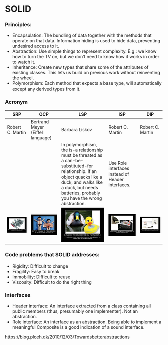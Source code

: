 # SOLID


### Principles:
- Encapsulation: The bundling of data together with the methods that operate on that data. Information   hiding is used to hide data, preventing undesired   access to it.
- Abstraction: Use simple   things to represent complexity. E.g.: we know how to turn the TV on, but we   don’t need to know how it works in order to watch it.
- Inheritance: Create new   types that share some of the attributes of existing classes. This lets us   build on previous work without reinventing the wheel.
- Polymorphism: Each   method that expects a base type, will automatically except any derived types   from it.


### Acronym

|            SRP             |       OCP                                  |   LSP                    |          ISP               | DIP                        |
|-------------------------|-----------------------------------------|-----------------------|-------------------------|-------------------------|
|     Robert C. Martin    |     Bertrand Meyer (Eiffel language)    |     Barbara Liskov    |     Robert C. Martin    |     Robert C. Martin    |
|    |     |     In polymorphism, the is-a relationship must be threated as a can-be-substituted-for relationship. If an object quacks like a duck, and walks like a duck, but needs batteries, probably you have the wrong abstraction.   |    Use Role interfaces instead of Header interfaces.   |         |
|          ![](solid/srp.jpg)               |     ![](solid/ocp.jpg)                                    |      ![](solid/lsp.jpg)                 |              ![](solid/isp.jpg)           |           ![](solid/dip.jpg)              |

### Code problems that SOLID addresses:
- Rigidity:	Difficult  to change
- Fragility:	Easy to break
- Immobility:	Difficult to reuse
- Viscosity:	Difficult to do the right thing


### Interfaces
- Header interface: An interface extracted from a class containing all public members (thus, presumably one implementer). Not an abstraction.
- Role interface: An interface as an abstraction.
Being able to implement a meaningful Composite is a good indication of a sound interface.

https://blog.ploeh.dk/2010/12/03/Towardsbetterabstractions
